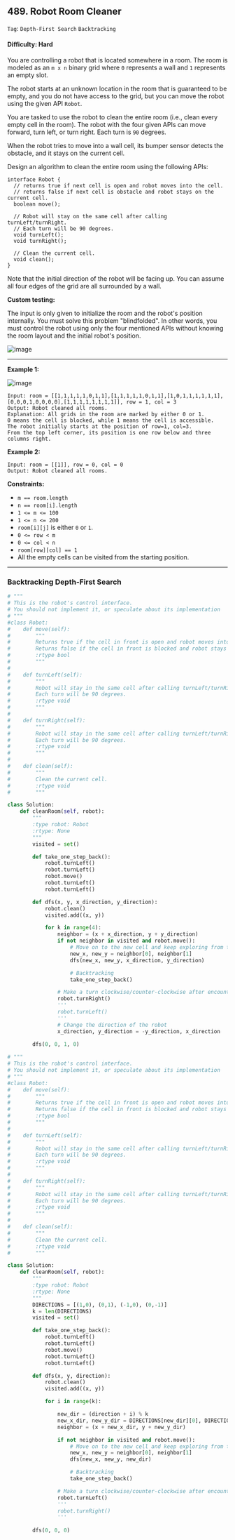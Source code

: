## 489. Robot Room Cleaner

```Tag```: ```Depth-First Search``` ```Backtracking```

#### Difficulty: Hard

You are controlling a robot that is located somewhere in a room. The room is modeled as an ```m x n``` binary grid where ```0``` represents a wall and ```1``` represents an empty slot.

The robot starts at an unknown location in the room that is guaranteed to be empty, and you do not have access to the grid, but you can move the robot using the given API ```Robot```.

You are tasked to use the robot to clean the entire room (i.e., clean every empty cell in the room). The robot with the four given APIs can move forward, turn left, or turn right. Each turn is ```90``` degrees.

When the robot tries to move into a wall cell, its bumper sensor detects the obstacle, and it stays on the current cell.

Design an algorithm to clean the entire room using the following APIs:

```
interface Robot {
  // returns true if next cell is open and robot moves into the cell.
  // returns false if next cell is obstacle and robot stays on the current cell.
  boolean move();

  // Robot will stay on the same cell after calling turnLeft/turnRight.
  // Each turn will be 90 degrees.
  void turnLeft();
  void turnRight();

  // Clean the current cell.
  void clean();
}
```

Note that the initial direction of the robot will be facing up. You can assume all four edges of the grid are all surrounded by a wall.

__Custom testing:__

The input is only given to initialize the room and the robot's position internally. You must solve this problem "blindfolded". In other words, you must control the robot using only the four mentioned APIs without knowing the room layout and the initial robot's position.

![image](https://user-images.githubusercontent.com/35042430/217732939-5072de1d-905d-4a65-be85-6bf233287a0b.png)

---

__Example 1:__

![image](https://assets.leetcode.com/uploads/2021/07/17/lc-grid.jpg)
```
Input: room = [[1,1,1,1,1,0,1,1],[1,1,1,1,1,0,1,1],[1,0,1,1,1,1,1,1],[0,0,0,1,0,0,0,0],[1,1,1,1,1,1,1,1]], row = 1, col = 3
Output: Robot cleaned all rooms.
Explanation: All grids in the room are marked by either 0 or 1.
0 means the cell is blocked, while 1 means the cell is accessible.
The robot initially starts at the position of row=1, col=3.
From the top left corner, its position is one row below and three columns right.
```

__Example 2:__
```
Input: room = [[1]], row = 0, col = 0
Output: Robot cleaned all rooms.
```

__Constraints:__

- ```m == room.length```
- ```n == room[i].length```
- ```1 <= m <= 100```
- ```1 <= n <= 200```
- ```room[i][j]``` is either ```0``` or ```1```.
- ```0 <= row < m```
- ```0 <= col < n```
- ```room[row][col] == 1```
- All the empty cells can be visited from the starting position.

---

### Backtracking Depth-First Search

```Python
# """
# This is the robot's control interface.
# You should not implement it, or speculate about its implementation
# """
#class Robot:
#    def move(self):
#        """
#        Returns true if the cell in front is open and robot moves into the cell.
#        Returns false if the cell in front is blocked and robot stays in the current cell.
#        :rtype bool
#        """
#
#    def turnLeft(self):
#        """
#        Robot will stay in the same cell after calling turnLeft/turnRight.
#        Each turn will be 90 degrees.
#        :rtype void
#        """
#
#    def turnRight(self):
#        """
#        Robot will stay in the same cell after calling turnLeft/turnRight.
#        Each turn will be 90 degrees.
#        :rtype void
#        """
#
#    def clean(self):
#        """
#        Clean the current cell.
#        :rtype void
#        """

class Solution:
    def cleanRoom(self, robot):
        """
        :type robot: Robot
        :rtype: None
        """
        visited = set()

        def take_one_step_back():
            robot.turnLeft()
            robot.turnLeft()
            robot.move()
            robot.turnLeft()
            robot.turnLeft()

        def dfs(x, y, x_direction, y_direction):
            robot.clean()
            visited.add((x, y))

            for k in range(4):
                neighbor = (x + x_direction, y + y_direction)
                if not neighbor in visited and robot.move():
                    # Move on to the new cell and keep exploring from there
                    new_x, new_y = neighbor[0], neighbor[1]
                    dfs(new_x, new_y, x_direction, y_direction)

                    # Backtracking
                    take_one_step_back()

                # Make a turn clockwise/counter-clockwise after encountered a deadend and took a step back 
                robot.turnRight()
                '''
                robot.turnLeft()
                '''
                # Change the direction of the robot
                x_direction, y_direction = -y_direction, x_direction
            
        dfs(0, 0, 1, 0)
```

```Python
# """
# This is the robot's control interface.
# You should not implement it, or speculate about its implementation
# """
#class Robot:
#    def move(self):
#        """
#        Returns true if the cell in front is open and robot moves into the cell.
#        Returns false if the cell in front is blocked and robot stays in the current cell.
#        :rtype bool
#        """
#
#    def turnLeft(self):
#        """
#        Robot will stay in the same cell after calling turnLeft/turnRight.
#        Each turn will be 90 degrees.
#        :rtype void
#        """
#
#    def turnRight(self):
#        """
#        Robot will stay in the same cell after calling turnLeft/turnRight.
#        Each turn will be 90 degrees.
#        :rtype void
#        """
#
#    def clean(self):
#        """
#        Clean the current cell.
#        :rtype void
#        """

class Solution:
    def cleanRoom(self, robot):
        """
        :type robot: Robot
        :rtype: None
        """
        DIRECTIONS = [(1,0), (0,1), (-1,0), (0,-1)]
        k = len(DIRECTIONS)
        visited = set()

        def take_one_step_back():
            robot.turnLeft()
            robot.turnLeft()
            robot.move()
            robot.turnLeft()
            robot.turnLeft()

        def dfs(x, y, direction):
            robot.clean()
            visited.add((x, y))

            for i in range(k):

                new_dir = (direction + i) % k
                new_x_dir, new_y_dir = DIRECTIONS[new_dir][0], DIRECTIONS[new_dir][1]
                neighbor = (x + new_x_dir, y + new_y_dir)

                if not neighbor in visited and robot.move():
                    # Move on to the new cell and keep exploring from there
                    new_x, new_y = neighbor[0], neighbor[1]
                    dfs(new_x, new_y, new_dir)

                    # Backtracking
                    take_one_step_back()

                # Make a turn clockwise/counter-clockwise after encountered a deadend and took a step back
                robot.turnLeft()
                '''
                robot.turnRight()
                '''
            
        dfs(0, 0, 0)
```
